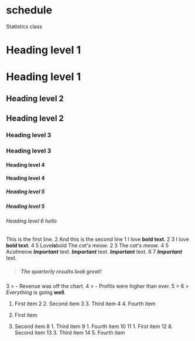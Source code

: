 # schedule
Statistics class
# Heading level 1 <h1>Heading level 1</h1>
## Heading level 2 <h2>Heading level 2</h2>
### Heading level 3 <h3>Heading level 3</h3>
#### Heading level 4 <h4>Heading level 4</h4>
##### Heading level 5 <h5>Heading level 5</h5>
###### Heading level 6 hello
This is the first line.
2 And this is the second line
1 I love **bold text**.
2
3 I love __bold text__.
4
5 Love**is**bold
The *cat's meow*.
2
3 The _cat's meow_.
4
5 A*cat*meow
 ***Important*** text.
 ___Important___ text.
 __*Important*__ text.
6
7 **_Important_** text.
> ##### The quarterly results look great!

3 > - Revenue was off the chart.
4 > - Profits were higher than ever.
5 >
6 > *Everything* is going **well**.
1. First item
2 2. Second item
3 3. Third item
4 4. Fourth item

 1. First item
 1. Second item
8 1. Third item
9 1. Fourth item
10
11 1. First item
12 8. Second item
13 3. Third item
14 5. Fourth item
